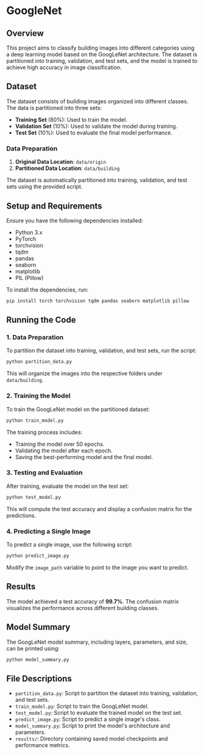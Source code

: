 

# GoogleNet

## Overview

This project aims to classify building images into different categories using a deep learning model based on the GoogLeNet architecture. The dataset is partitioned into training, validation, and test sets, and the model is trained to achieve high accuracy in image classification.

## Dataset

The dataset consists of building images organized into different classes. The data is partitioned into three sets:
- **Training Set** (80%): Used to train the model.
- **Validation Set** (10%): Used to validate the model during training.
- **Test Set** (10%): Used to evaluate the final model performance.

### Data Preparation

1. **Original Data Location**: `data/origin`
2. **Partitioned Data Location**: `data/building`

The dataset is automatically partitioned into training, validation, and test sets using the provided script.

## Setup and Requirements

Ensure you have the following dependencies installed:
- Python 3.x
- PyTorch
- torchvision
- tqdm
- pandas
- seaborn
- matplotlib
- PIL (Pillow)

To install the dependencies, run:
```bash
pip install torch torchvision tqdm pandas seaborn matplotlib pillow
```

## Running the Code

### 1. Data Preparation

To partition the dataset into training, validation, and test sets, run the script:

```bash
python partition_data.py
```

This will organize the images into the respective folders under `data/building`.

### 2. Training the Model

To train the GoogLeNet model on the partitioned dataset:

```bash
python train_model.py
```

The training process includes:
- Training the model over 50 epochs.
- Validating the model after each epoch.
- Saving the best-performing model and the final model.

### 3. Testing and Evaluation

After training, evaluate the model on the test set:

```bash
python test_model.py
```

This will compute the test accuracy and display a confusion matrix for the predictions.

### 4. Predicting a Single Image

To predict a single image, use the following script:

```bash
python predict_image.py
```

Modify the `image_path` variable to point to the image you want to predict.

## Results

The model achieved a test accuracy of **99.7%**. The confusion matrix visualizes the performance across different building classes.

## Model Summary

The GoogLeNet model summary, including layers, parameters, and size, can be printed using:

```bash
python model_summary.py
```

## File Descriptions

- `partition_data.py`: Script to partition the dataset into training, validation, and test sets.
- `train_model.py`: Script to train the GoogLeNet model.
- `test_model.py`: Script to evaluate the trained model on the test set.
- `predict_image.py`: Script to predict a single image's class.
- `model_summary.py`: Script to print the model's architecture and parameters.
- `results/`: Directory containing saved model checkpoints and performance metrics.

